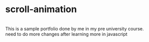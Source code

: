 # scroll-animation
<br>
This is a sample portfolio done by me in my pre university course.
<br>
need to do more changes after learning more in javascript
